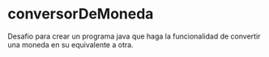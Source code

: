 # conversorDeMoneda
Desafio para crear un programa java que haga la funcionalidad de convertir una moneda en su equivalente a otra.
